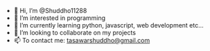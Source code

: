 - 👋 Hi, I’m @Shuddho11288
- 👀 I’m interested in programming
- 🌱 I’m currently learning python, javascript, web development etc...
- 💞️ I’m looking to collaborate on my projects
- 📫 To contact me: tasawarshuddho@gmail.com

<!---
Shuddho11288/Shuddho11288 is a ✨ special ✨ repository because its `README.md` (this file) appears on your GitHub profile.
You can click the Preview link to take a look at your changes.
--->
